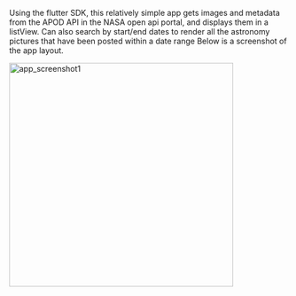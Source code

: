 Using the flutter SDK, this relatively simple app gets images and metadata from the APOD API in the NASA open api portal, and displays them in a listView.
Can also search by start/end dates to render all the astronomy pictures that have been posted within a date range
Below is a screenshot of the app layout.

<img width="404" alt="app_screenshot1" src="https://user-images.githubusercontent.com/90108666/152667036-66f09521-72ce-4f9e-a9e6-81a40ca91894.png">

